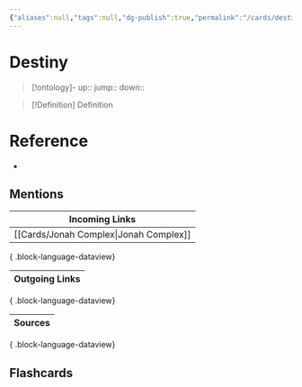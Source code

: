 ```yaml
---
{"aliases":null,"tags":null,"dg-publish":true,"permalink":"/cards/destiny/","dgPassFrontmatter":true}
---
```


# Destiny

> [!ontology]-
> up:: 
> jump:: 
> down:: 

> [!Definition] Definition

# Reference

- 

## Mentions

| Incoming Links                            |
| ----------------------------------------- |
| [[Cards/Jonah Complex\|Jonah Complex]] |

{ .block-language-dataview}

| Outgoing Links |
| -------------- |

{ .block-language-dataview}

| Sources |
| ------- |

{ .block-language-dataview}

## Flashcards